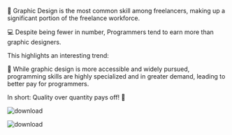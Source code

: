 🎨 Graphic Design is the most common skill among freelancers, making up a significant portion of the freelance workforce.

💻 Despite being fewer in number, Programmers tend to earn more than graphic designers.

This highlights an interesting trend:

🌟 While graphic design is more accessible and widely pursued, programming skills are highly specialized and in greater demand, leading to better pay for programmers.

In short: Quality over quantity pays off! 🚀

![download](https://github.com/user-attachments/assets/8c1ca54d-4a26-42ad-bb37-6b13b819c0ee)

![download](https://github.com/user-attachments/assets/ebdc2d69-aa5a-45a9-ba4a-9c3011f468d0)

